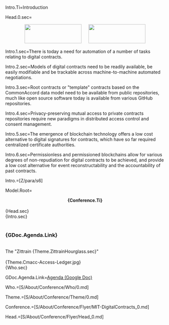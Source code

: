 Intro.Ti=Introduction

Head.0.sec=<center><a href="http://connection.mit.edu/"><img src="index.php?action=raw&file=S/About/Conference/Image/mit-connection-science.jpg" height="60" width="180"></a>   <a href="http://commonaccord.org"><img src="index.php?action=raw&file=S/About/Conference/Image/cmacc-trans.png"  height="60" width="180"></a></center>

Intro.1.sec=There is today a need for automation of a number of tasks relating to digital contracts.

Intro.2.sec=Models of digital contracts need to be readily available, be easily modifiable and be trackable across machine-to-machine automated negotiations. 

Intro.3.sec=Root contracts or "template" contracts based on the CommonAccord data model need to be available from public repositories, much like open source software today is available from various GitHub repositories.

Intro.4.sec=Privacy-preserving mutual access to private contracts repositories require new paradigms in distributed access control and consent management.

Intro.5.sec=The emergence of blockchain technology offers a low cost alternative to digital signatures for contracts, which have so far required centralized certificate authorities.

Intro.6.sec=Permissionless and permissioned blockchains allow for various degrees of non-repudiation for digital contracts to be achieved, and provide a low cost alternative for event reconstructability and the accountability of past contracts.

Intro.=[Z/para/s6]  

Model.Root=<center><b>{Conference.Ti}</b></center><br>{Head.sec}<br>{Intro.sec}<br><br><h3>{GDoc.Agenda.Link}</h3><br>The "Zittrain {Theme.ZittrainHourglass.sec}"<br><br>{Theme.Cmacc-Access-Ledger.jpg} <br>{Who.sec}

GDoc.Agenda.Link=<a href="https://docs.google.com/document/d/1_GZf9SKWRhv7NODAxSTUnazxfAMA-0-0dTYv42fJFNs/edit#">Agenda (Google Doc)</a>

Who.=[S/About/Conference/Who/0.md]

Theme.=[S/About/Conference/Theme/0.md]

Conference.=[S/About/Conference/Flyer/MIT-DigitalContracts_0.md]

Head.=[S/About/Conference/Flyer/Head_0.md]